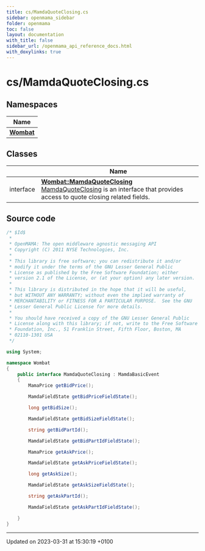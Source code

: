 ```yaml
---
title: cs/MamdaQuoteClosing.cs
sidebar: openmama_sidebar
folder: openmama
toc: false
layout: documentation
with_title: false
sidebar_url: /openmama_api_reference_docs.html
with_doxylinks: true
---
```


# cs/MamdaQuoteClosing.cs



## Namespaces

| Name           |
| -------------- |
| **[Wombat](namespaceWombat.html)**  |

## Classes

|                | Name           |
| -------------- | -------------- |
| interface | **[Wombat::MamdaQuoteClosing](interfaceWombat_1_1MamdaQuoteClosing.html)** <br>[MamdaQuoteClosing]() is an interface that provides access to quote closing related fields.  |




## Source code

```csharp
/* $Id$
 *
 * OpenMAMA: The open middleware agnostic messaging API
 * Copyright (C) 2011 NYSE Technologies, Inc.
 *
 * This library is free software; you can redistribute it and/or
 * modify it under the terms of the GNU Lesser General Public
 * License as published by the Free Software Foundation; either
 * version 2.1 of the License, or (at your option) any later version.
 *
 * This library is distributed in the hope that it will be useful,
 * but WITHOUT ANY WARRANTY; without even the implied warranty of
 * MERCHANTABILITY or FITNESS FOR A PARTICULAR PURPOSE.  See the GNU
 * Lesser General Public License for more details.
 *
 * You should have received a copy of the GNU Lesser General Public
 * License along with this library; if not, write to the Free Software
 * Foundation, Inc., 51 Franklin Street, Fifth Floor, Boston, MA
 * 02110-1301 USA
 */

using System;

namespace Wombat
{
    public interface MamdaQuoteClosing : MamdaBasicEvent
    {
        MamaPrice getBidPrice();

        MamdaFieldState getBidPriceFieldState();

        long getBidSize();

        MamdaFieldState getBidSizeFieldState();

        string getBidPartId();

        MamdaFieldState getBidPartIdFieldState();

        MamaPrice getAskPrice();

        MamdaFieldState getAskPriceFieldState();

        long getAskSize();

        MamdaFieldState getAskSizeFieldState();

        string getAskPartId();

        MamdaFieldState getAskPartIdFieldState();

    }
}
```


-------------------------------

Updated on 2023-03-31 at 15:30:19 +0100
